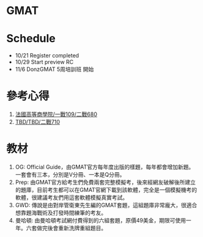 # GMAT

# Schedule
- 10/21 Register completed   
- 10/29 Start preview RC   
- 11/6  DonzGMAT 5周培訓班 開始   

# 參考心得
1. [法國高等商學院/一戰109/二戰680](https://tingtinghsiao.pixnet.net/blog/post/184860135)   
2. [TBD/TBD/二戰710](https://tzuyian.pixnet.net/blog/post/401295419-%EF%BC%A7%EF%BC%AD%EF%BC%A1%EF%BC%B4%E8%87%AA%E4%BF%AE%E5%BF%83%E5%BE%97%EF%BC%88%E7%B8%BD%EF%BC%97%EF%BC%91%EF%BC%90%EF%BC%B6%EF%BC%93%EF%BC%94%EF%BC%8F%EF%BC%B1%EF%BC%95%EF%BC%91)

# 教材
1. OG: Official Guide，由GMAT官方每年度出版的樣題，每年都會增加新題。一套會有三本，分別是V分冊、一本是Q分冊。   
2. Prep: 由GMAT官方給考生們免費兩套完整模擬考，後來經網友破解後所建立的題庫，目前考生都可以在GMAT官網下載到該軟體，完全是一個模擬機考的軟體，很建議考友們用這套軟體模擬真實考試。   
3. GWD: 傳說是由對岸管衛東先生編的GMAT套題，這組題庫非常龐大，很適合想靠題海戰術及打發時間練筆的考友。   
4. 曼哈頓: 由曼哈頓考試網付費得到的六組套題，原價49美金，期限可使用一年。六套做完後會重新洗牌重組題目。

